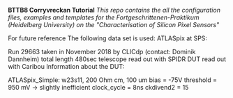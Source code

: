 **BTTB8 Corryvreckan Tutorial**
*This repo contains the all the configuration files, examples and templates for the Fortgeschrittenen-Praktikum (Heidelberg University) on the "Characterisation of Silicon Pixel Sensors"*

For future reference
The following data set is used:
ATLASpix at SPS:

Run 29663 taken in November 2018 by CLICdp (contact: Dominik Dannheim)
total length 480sec
telescope read out with SPIDR
DUT read out with Caribou
Information about the DUT:

ATLASpix_Simple: w23s11, 200 Ohm cm, 100 um
bias = -75V
threshold = 950 mV -> slightly inefficient
clock_cycle = 8ns
ckdivend2 = 15

